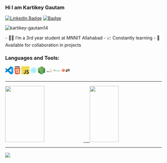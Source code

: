 ### Hi I am Kartikey Gautam
[![Linkedin Badge](https://img.shields.io/badge/-Kartikey-blue?style=flat&logo=Linkedin&logoColor=white&link=https://www.linkedin.com/in/kartikeygautam14/)](https://www.linkedin.com/in/kartikeygautam14/)
[![Badge](https://cp-logo.vercel.app/codechef/kartikey_?logo=true)](https://www.codechef.com/users/kartikey_)
<p align="left"> <img src="https://komarev.com/ghpvc/?username=kartikey-gautam14&label=Profile%20views&color=0e75b6&style=flat" alt="kartikey-gautam14" /> </p>
- 👨‍🎓 I’m a 3rd year student at MNNIT Allahabad
- 📈 Constantly learning
- 👯 Available for collaboration in projects

### Languages and Tools:

<img align="left" alt="Visual Studio Code" width="26px" src="https://raw.githubusercontent.com/github/explore/80688e429a7d4ef2fca1e82350fe8e3517d3494d/topics/visual-studio-code/visual-studio-code.png" />
<img align="left" alt="HTML5" width="26px" src="https://raw.githubusercontent.com/github/explore/80688e429a7d4ef2fca1e82350fe8e3517d3494d/topics/html/html.png" />
<img align="left" alt="JavaScript" width="26px" src="https://raw.githubusercontent.com/github/explore/80688e429a7d4ef2fca1e82350fe8e3517d3494d/topics/javascript/javascript.png" />
<img align="left" alt="React" width="26px" src="https://raw.githubusercontent.com/github/explore/80688e429a7d4ef2fca1e82350fe8e3517d3494d/topics/react/react.png" />
<img align="left" alt="Node.js" width="26px" src="https://raw.githubusercontent.com/github/explore/80688e429a7d4ef2fca1e82350fe8e3517d3494d/topics/nodejs/nodejs.png" />
<img align="left" alt="MySQL" width="26px" src="https://raw.githubusercontent.com/github/explore/80688e429a7d4ef2fca1e82350fe8e3517d3494d/topics/mysql/mysql.png" />
<img align="left" alt="MongoDB" width="26px" src="https://raw.githubusercontent.com/github/explore/80688e429a7d4ef2fca1e82350fe8e3517d3494d/topics/mongodb/mongodb.png" />
<img align="left" alt="Git" width="26px" src="https://raw.githubusercontent.com/github/explore/80688e429a7d4ef2fca1e82350fe8e3517d3494d/topics/git/git.png" />
<br />
<br />
<hr/>
<a href="https://github.com/kartikey-gautam14">
  <img width="50%" height="180cm" src="https://github-readme-stats.vercel.app/api?username=kartikey-gautam14&count_private=true&show_icons=true&theme=dark" /> &nbsp; &nbsp;
  <img width="43%" height="180cm" src="https://github-readme-stats.vercel.app/api/top-langs/?username=kartikey-gautam14&layout=compact&theme=dark&langs_count=10" />
</a>
<hr/>
<p>
  <img align="center" src="https://github-readme-streak-stats.herokuapp.com?user=kartikey-gautam14&theme=dark&hide_border=true&date_format=M%20j%5B%2C%20Y%5D" />
</p>
